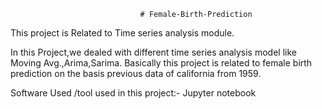                                  # Female-Birth-Prediction
This project is Related to Time series analysis module.

In this Project,we dealed with different time series analysis model like Moving Avg.,Arima,Sarima.
Basically this project is related to female birth prediction on the basis previous data of california from 1959.

Software Used /tool used in this project:- Jupyter notebook
